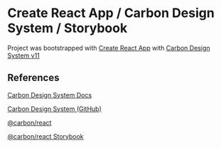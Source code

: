 # Create React App / Carbon Design System / Storybook

Project was bootstrapped with [Create React App](https://github.com/facebook/create-react-app) with  [Carbon Design System v11](https://github.com/carbon-design-system/carbon)

## References

[Carbon Design System Docs](https://carbondesignsystem.com/developing/react-tutorial/overview/)

[Carbon Design System (GitHub)](https://github.com/carbon-design-system/carbon)

[@carbon/react](https://github.com/carbon-design-system/carbon/tree/main/packages/react)

[@carbon/react Storybook](https://react.carbondesignsystem.com)
